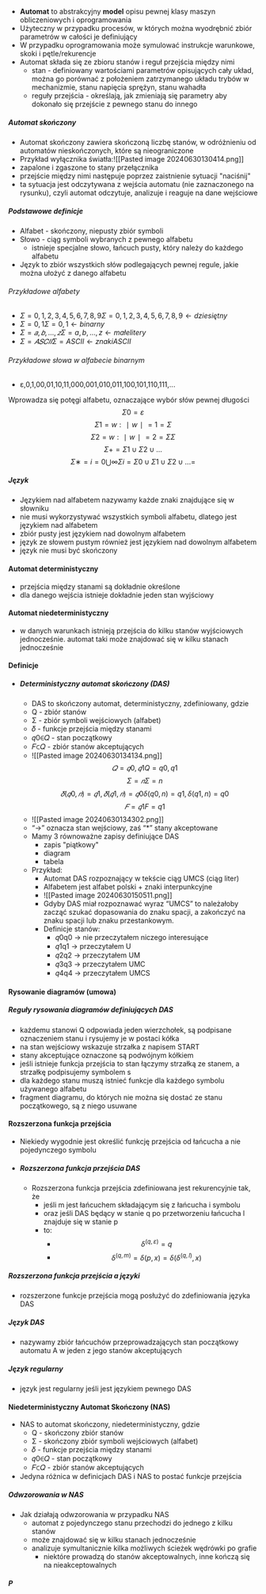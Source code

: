 - **Automat** to abstrakcyjny **model** opisu pewnej klasy maszyn obliczeniowych i oprogramowania
- Użyteczny w przypadku procesów, w których można wyodrębnić zbiór parametrów w całości je definiujący
- W przypadku oprogramowania może symulować instrukcje warunkowe, skoki i pętle/rekurencje
- Automat składa się ze zbioru stanów i reguł przejścia między nimi
	- stan - definiowany wartościami parametrów opisujących cały układ, można go porównać z położeniem zatrzymanego układu trybów w mechanizmie, stanu napięcia sprężyn, stanu wahadła 
	- reguły przejścia - określają, jak zmieniają się parametry aby dokonało się przejście z pewnego stanu do innego 

##### Automat skończony
- Automat skończony zawiera skończoną liczbę stanów, w odróżnieniu od automatów nieskończonych, które są nieograniczone
- Przykład wyłącznika światła:![[Pasted image 20240630130414.png]]
- zapalone i zgaszone to stany przełącznika
- przejście między nimi następuje poprzez zaistnienie sytuacji "naciśnij"
- ta sytuacja jest odczytywana z wejścia automatu (nie zaznaczonego na rysunku), czyli automat odczytuje, analizuje i reaguje na dane wejściowe

#####  Podstawowe definicje
- Alfabet - skończony, niepusty zbiór symboli
- Słowo - ciąg symboli wybranych z pewnego alfabetu
	- istnieje specjalne słowo, łańcuch pusty, który należy do każdego alfabetu
- Język to zbiór wszystkich słów podlegających pewnej regule, jakie można ułożyć z danego alfabetu

###### Przykładowe alfabety
- $Σ={0,1,2,3,4,5,6,7,8,9}Σ={0,1,2,3,4,5,6,7,8,9}﻿ ← dziesiętny$
- $Σ={0,1}Σ={0,1}﻿ ← binarny$
- $Σ={𝑎,𝑏,...,𝑧}Σ={a,b,...,z}﻿ ← małe litery$
- $Σ=𝐴𝑆𝐶𝐼𝐼Σ=ASCII﻿ ← znaki ASCII$

###### Przykładowe słowa w alfabecie binarnym
- ε,0,1,00,01,10,11,000,001,010,011,100,101,110,111,...

Wprowadza się potęgi alfabetu, oznaczające wybór słów pewnej długości
$$Σ0={ε}$$
$$Σ1={w:∣w∣=1}=Σ$$
$$Σ2={w:∣w∣=2}=ΣΣ$$
$$Σ+=Σ1∪Σ2∪...$$
$$Σ∗=i=0⋃∞​Σi=Σ0∪Σ1∪Σ2∪...=$$

##### Język
- Językiem nad alfabetem nazywamy każde znaki znajdujące się w słowniku
- nie musi wykorzystywać wszystkich symboli alfabetu, dlatego jest językiem nad alfabetem
- zbiór pusty jest językiem nad dowolnym alfabetem
- język ze słowem pustym również jest językiem nad dowolnym alfabetem
- język nie musi być skończony

#### Automat deterministyczny
- przejścia między stanami są dokładnie określone
- dla danego wejścia istnieje dokładnie jeden stan wyjściowy

#### Automat niedeterministyczny
- w danych warunkach istnieją przejścia do kilku stanów wyjściowych jednocześnie. automat taki może znajdować się w kilku stanach jednocześnie

#### Definicje
- ##### Deterministyczny automat skończony (DAS)
	- DAS to skończony automat, deterministyczny, zdefiniowany, gdzie
	- Q - zbiór stanów
	- Σ - zbiór symboli wejściowych (alfabet)
	- 𝛿 - funkcje przejścia między stanami
	- 𝑞0∈𝑄 - stan początkowy
	- 𝐹⊂𝑄 - zbiór stanów akceptujących
	- ![[Pasted image 20240630134134.png]]$$𝑄={𝑞0,𝑞1}Q={q0​,q1​}$$$$Σ={𝑛}Σ={n}$$$$𝛿(𝑞0,𝑛)=𝑞1, 𝛿(𝑞1,𝑛)=𝑞0δ(q0​,n)=q1​, δ(q1​,n)=q0$$$$𝐹={𝑞1}F={q1​}$$
	- ![[Pasted image 20240630134302.png]]
	-   “→” oznacza stan wejściowy, zaś “*” stany akceptowane
	- Mamy 3 równoważne zapisy definiujące DAS
		- zapis "piątkowy"
		- diagram
		- tabela
	- Przykład:
		- Automat DAS rozpoznający w tekście ciąg UMCS (ciąg liter)
		- Alfabetem jest alfabet polski + znaki interpunkcyjne
		- ![[Pasted image 20240630150511.png]]
		- Gdyby DAS miał rozpoznawać wyraz “UMCS” to należałoby zacząć szukać dopasowania do znaku spacji, a zakończyć na znaku spacji lub znaku przestankowym.
		- Definicje stanów:
			- 𝑞0q0​﻿ → nie przeczytałem niczego interesujące
			- 𝑞1q1​﻿ → przeczytałem U
			- 𝑞2q2​﻿ → przeczytałem UM
			- 𝑞3q3​﻿ → przeczytałem UMC
			- 𝑞4q4​﻿ → przeczytałem UMCS

#### Rysowanie diagramów (umowa)
##### Reguły rysowania diagramów definiujących DAS
- każdemu stanowi Q odpowiada jeden wierzchołek, są podpisane oznaczeniem stanu i rysujemy je w postaci kółka
- na stan wejściowy wskazuje strzałka z napisem START
- stany akceptujące oznaczone są podwójnym kółkiem
- jeśli istnieje funkcja przejścia to stan łączymy strzałką ze stanem, a strzałkę podpisujemy symbolem s
- dla każdego stanu muszą istnieć funkcje dla każdego symbolu używanego alfabetu
- fragment diagramu, do których nie można się dostać ze stanu początkowego, są z niego usuwane

#### Rozszerzona funkcja przejścia
- Niekiedy wygodnie jest określić funkcję przejścia od łańcucha a nie pojedynczego symbolu
- ##### Rozszerzona funkcja przejścia DAS
	- Rozszerzona funkcja przejścia zdefiniowana jest rekurencyjnie tak, że
		- jeśli m jest łańcuchem składającym się z łańcucha i symbolu
		- oraz jeśli DAS będący w stanie q po przetworzeniu łańcucha l znajduje się w stanie p
		- to:
			- $$δ^(q,ε)=q$$
			- $$δ^(q,m)=δ(p,x)=δ(δ^(q,l),x)$$
##### Rozszerzona funkcja przejścia a języki
- rozszerzone funkcje przejścia mogą posłużyć do zdefiniowania języka DAS
##### Język DAS
- nazywamy zbiór łańcuchów przeprowadzających stan początkowy automatu A w jeden z jego stanów akceptujących

##### Język regularny
- język jest regularny jeśli jest językiem pewnego DAS


#### Niedeterministyczny Automat Skończony (NAS)
- NAS to automat skończony, niedeterministyczny, gdzie
	- Q - skończony zbiór stanów
	- Σ - skończony zbiór symboli wejściowych (alfabet)
	- 𝛿 - funkcje przejścia między stanami
	- 𝑞0∈𝑄 - stan początkowy
	- 𝐹⊂𝑄 - zbiór stanów akceptujących
- Jedyna różnica w definicjach DAS i NAS to postać funkcje przejścia

##### Odwzorowania w NAS
- Jak działają odwzorowania w przypadku NAS
	- automat z pojedynczego stanu przechodzi do jednego z kilku stanów
	- może znajdować się w kilku stanach jednocześnie
	- analizuje symultanicznie kilka możliwych ścieżek wędrówki po grafie
		- niektóre prowadzą do stanów akceptowalnych, inne kończą się na nieakceptowalnych
##### P